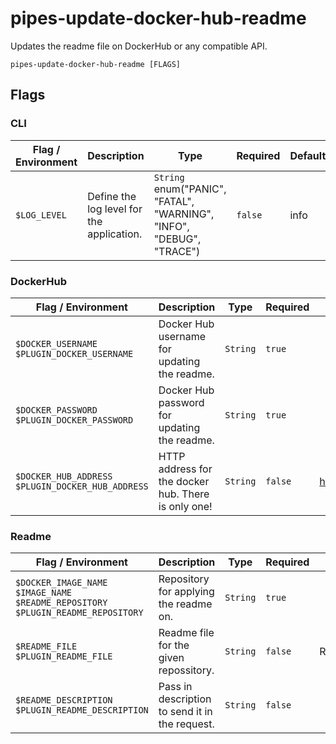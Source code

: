 # pipes-update-docker-hub-readme

Updates the readme file on DockerHub or any compatible API.

`pipes-update-docker-hub-readme [FLAGS]`

## Flags

### CLI

| Flag / Environment |  Description   |  Type    | Required | Default |
|---------------- | --------------- | --------------- |  --------------- |  --------------- |
| `$LOG_LEVEL` | Define the log level for the application.  | `String`<br/>enum(&#34;PANIC&#34;, &#34;FATAL&#34;, &#34;WARNING&#34;, &#34;INFO&#34;, &#34;DEBUG&#34;, &#34;TRACE&#34;) | `false` | info |

### DockerHub

| Flag / Environment |  Description   |  Type    | Required | Default |
|---------------- | --------------- | --------------- |  --------------- |  --------------- |
| `$DOCKER_USERNAME`<br/>`$PLUGIN_DOCKER_USERNAME` | Docker Hub username for updating the readme. | `String` | `true` |  |
| `$DOCKER_PASSWORD`<br/>`$PLUGIN_DOCKER_PASSWORD` | Docker Hub password for updating the readme. | `String` | `true` |  |
| `$DOCKER_HUB_ADDRESS`<br/>`$PLUGIN_DOCKER_HUB_ADDRESS` | HTTP address for the docker hub. There is only one! | `String` | `false` | https://hub.docker.com/v2/repositories |

### Readme

| Flag / Environment |  Description   |  Type    | Required | Default |
|---------------- | --------------- | --------------- |  --------------- |  --------------- |
| `$DOCKER_IMAGE_NAME`<br/>`$IMAGE_NAME`<br/>`$README_REPOSITORY`<br/>`$PLUGIN_README_REPOSITORY` | Repository for applying the readme on. | `String` | `true` |  |
| `$README_FILE`<br/>`$PLUGIN_README_FILE` | Readme file for the given repossitory. | `String` | `false` | README.md |
| `$README_DESCRIPTION`<br/>`$PLUGIN_README_DESCRIPTION` | Pass in description to send it in the request. | `String` | `false` |  |
